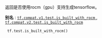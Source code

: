 返回是否使用rocm（gpu）支持生成tensorflow。

**别名** : [ `tf.compat.v1.test.is_built_with_rocm` ](/api_docs/python/tf/test/is_built_with_rocm), [ `tf.compat.v2.test.is_built_with_rocm` ](/api_docs/python/tf/test/is_built_with_rocm)

```
 tf.test.is_built_with_rocm()
 
```

